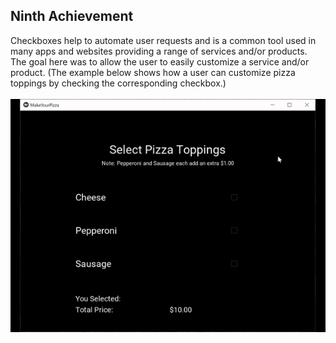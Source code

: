 ## Ninth Achievement
Checkboxes help to automate user requests and is a common tool used in many apps and websites providing a range of services and/or products. The goal here was to allow the user to easily customize a service and/or product. (The example below shows how a user can customize pizza toppings by checking the corresponding checkbox.)
<br/>
<br/>
![](../../images/pizza_maker.gif)